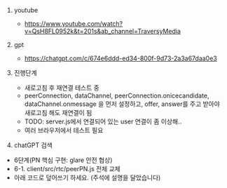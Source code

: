 1. youtube

   - https://www.youtube.com/watch?v=QsH8FL0952k&t=201s&ab_channel=TraversyMedia

2. gpt

   - https://chatgpt.com/c/674e6ddd-ed34-800f-9d73-2a3a67daa0e3

3. 진행단계
   - 새로고침 후 재연결 테스트 중
   - peerConnection, dataChannel, peerConnection.onicecandidate, dataChannel.onmessage 을 먼저 설정하고, offer, answer를 주고 받아야 새로고침 해도 재연결이 됨
   - TODO: server.js에서 연결되어 있는 user 연결이 좀 이상해..
   - 여러 브라우저에서 테스트 필요
  
4. chatGPT 검색
- 6단계(PN 핵심 구현: glare 안전 협상)
- 6-1. client/src/rtc/peerPN.js 전체 교체
- 아래 코드로 덮어쓰기 하세요. (주석에 설명을 달았습니다)
